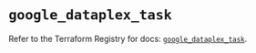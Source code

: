 # `google_dataplex_task`

Refer to the Terraform Registry for docs: [`google_dataplex_task`](https://registry.terraform.io/providers/hashicorp/google/5.13.0/docs/resources/dataplex_task).
